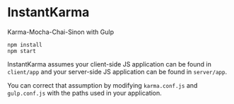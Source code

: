 # InstantKarma
Karma-Mocha-Chai-Sinon with Gulp

```
npm install
npm start
```

InstantKarma assumes your client-side JS application can be found in ```client/app``` and your server-side JS application can be found in ```server/app```.

You can correct that assumption by modifying ```karma.conf.js``` and ```gulp.conf.js``` with the paths used in your application.
